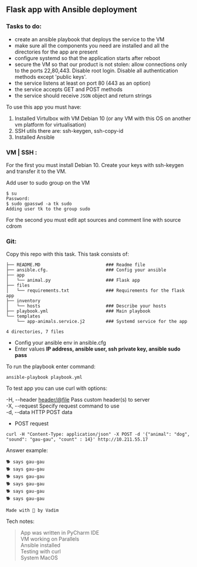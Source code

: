## Flask app with Ansible deployment

### Tasks to do:
* create an ansible playbook that deploys the service to the VM
* make sure all the components you need are installed and all the directories for the app are present
* configure systemd so that the application starts after reboot
* secure the VM so that our product is not stolen: allow connections only to the ports 22,80,443. Disable root login. Disable all authentication methods except 'public keys'.
* the service listens at least on port 80 (443 as an option)
* the service accepts GET and POST methods
* the service should receive `JSON` object and return strings 


To use this app you must have:

1) Installed Virtulbox with VM Debian 10 (or any VM with this OS on another vm platform for virtualisation) 
2) SSH utils there are: ssh-keygen, ssh-copy-id 
3) Installed Ansible

### VM | SSH :
For the first you must install Debian 10.
Create your keys with ssh-keygen and transfer it to the VM.
 
Add user to sudo group on the VM
```
$ su
Password:
$ sudo gpasswd -a tk sudo
Adding user tk to the group sudo
```

For the second you must edit apt sources and comment line with source cdrom

### Git:

Copy this repo with this task.
This task consists of:
```
├── README.MD                         ### Readme file
├── ansible.cfg.                      ### Config your ansible
├── app
│   └── animal.py                     ### Flask app
├── files
│   └── requirements.txt              ### Requirements for the flask app
├── inventory
│   └── hosts                         ### Describe your hosts
├── playbook.yml                      ### Main playbook
└── templates
    └── app-animals.service.j2        ### Systemd service for the app

4 directories, 7 files 
```

* Config your ansible env in ansible.cfg
* Enter values **IP address, ansible user, ssh private key, ansible sudo pass**


To run the playbook enter command:

```
ansible-playbook playbook.yml
```

To test app you can use curl with options:

 -H, --header <header/@file> Pass custom header(s) to server\
 -X, --request <command> Specify request command to use\
 -d, --data <data>   HTTP POST data


* POST request
```
curl -H "Content-Type: application/json" -X POST -d '{"animal": "dog", "sound": "gau-gau", "count" : 14}' http://10.211.55.17
```
Answer example:

```
🐕 says gau-gau
🐕 says gau-gau
🐕 says gau-gau
🐕 says gau-gau
🐕 says gau-gau
🐕 says gau-gau

Made with 💛 by Vadim
```



Tech notes:
> App was written in PyCharm IDE\
> VM working on Parallels\
> Ansible installed\
> Testing with curl\
> System MacOS